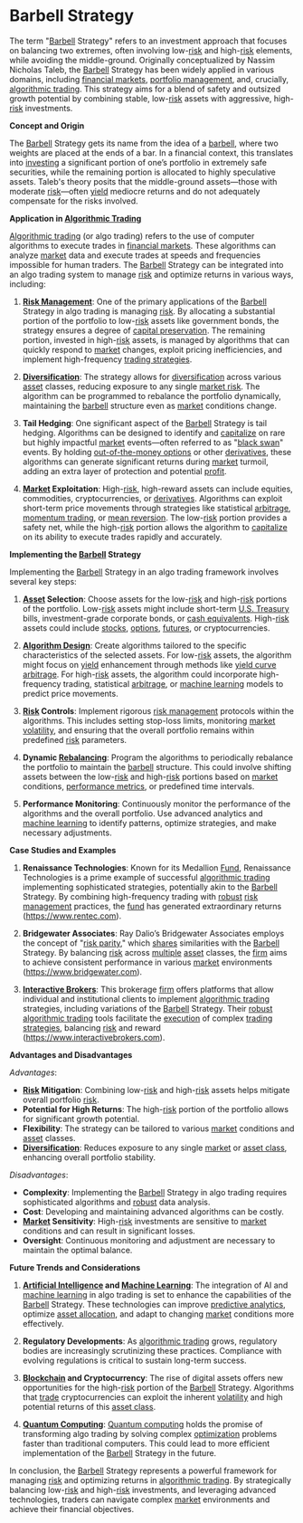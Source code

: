 # Barbell Strategy

The term "[Barbell](../b/barbell.md) Strategy" refers to an investment approach that focuses on balancing two extremes, often involving low-[risk](../r/risk.md) and high-[risk](../r/risk.md) elements, while avoiding the middle-ground. Originally conceptualized by Nassim Nicholas Taleb, the [Barbell](../b/barbell.md) Strategy has been widely applied in various domains, including [financial markets](../f/financial_market.md), [portfolio management](../p/portfolio_management.md), and, crucially, [algorithmic trading](../a/algorithmic_trading.md). This strategy aims for a blend of safety and outsized growth potential by combining stable, low-[risk](../r/risk.md) assets with aggressive, high-[risk](../r/risk.md) investments.

**Concept and Origin**

The [Barbell](../b/barbell.md) Strategy gets its name from the idea of a [barbell](../b/barbell.md), where two weights are placed at the ends of a bar. In a financial context, this translates into [investing](../i/investing.md) a significant portion of one’s portfolio in extremely safe securities, while the remaining portion is allocated to highly speculative assets. Taleb's theory posits that the middle-ground assets—those with moderate [risk](../r/risk.md)—often [yield](../y/yield.md) mediocre returns and do not adequately compensate for the risks involved.

**Application in [Algorithmic Trading](../a/algorithmic_trading.md)**

[Algorithmic trading](../a/algorithmic_trading.md) (or algo trading) refers to the use of computer algorithms to execute trades in [financial markets](../f/financial_market.md). These algorithms can analyze [market](../m/market.md) data and execute trades at speeds and frequencies impossible for human traders. The [Barbell](../b/barbell.md) Strategy can be integrated into an algo trading system to manage [risk](../r/risk.md) and optimize returns in various ways, including:

1. **[Risk Management](../r/risk_management.md)**: One of the primary applications of the [Barbell](../b/barbell.md) Strategy in algo trading is managing [risk](../r/risk.md). By allocating a substantial portion of the portfolio to low-[risk](../r/risk.md) assets like government bonds, the strategy ensures a degree of [capital preservation](../c/capital_preservation.md). The remaining portion, invested in high-[risk](../r/risk.md) assets, is managed by algorithms that can quickly respond to [market](../m/market.md) changes, exploit pricing inefficiencies, and implement high-frequency [trading strategies](../t/trading_strategies.md).

2. **[Diversification](../d/diversification.md)**: The strategy allows for [diversification](../d/diversification.md) across various [asset](../a/asset.md) classes, reducing exposure to any single [market risk](../m/market_risk.md). The algorithm can be programmed to rebalance the portfolio dynamically, maintaining the [barbell](../b/barbell.md) structure even as [market](../m/market.md) conditions change.

3. **Tail Hedging**: One significant aspect of the [Barbell](../b/barbell.md) Strategy is tail hedging. Algorithms can be designed to identify and [capitalize](../c/capitalize.md) on rare but highly impactful [market](../m/market.md) events—often referred to as "[black swan](../b/black_swan.md)" events. By holding [out-of-the-money options](../o/out-of-the-money_options.md) or other [derivatives](../d/derivatives.md), these algorithms can generate significant returns during [market](../m/market.md) turmoil, adding an extra layer of protection and potential [profit](../p/profit.md).

4. **[Market](../m/market.md) Exploitation**: High-[risk](../r/risk.md), high-reward assets can include equities, commodities, cryptocurrencies, or [derivatives](../d/derivatives.md). Algorithms can exploit short-term price movements through strategies like statistical [arbitrage](../a/arbitrage.md), [momentum trading](../m/momentum_trading.md), or [mean reversion](../m/mean_reversion.md). The low-[risk](../r/risk.md) portion provides a safety net, while the high-[risk](../r/risk.md) portion allows the algorithm to [capitalize](../c/capitalize.md) on its ability to execute trades rapidly and accurately.

**Implementing the [Barbell](../b/barbell.md) Strategy**

Implementing the [Barbell](../b/barbell.md) Strategy in an algo trading framework involves several key steps:

1. **[Asset](../a/asset.md) Selection**: Choose assets for the low-[risk](../r/risk.md) and high-[risk](../r/risk.md) portions of the portfolio. Low-[risk](../r/risk.md) assets might include short-term [U.S. Treasury](../u/u.s._treasury.md) bills, investment-grade corporate bonds, or [cash equivalents](../c/cash_equivalents.md). High-[risk](../r/risk.md) assets could include [stocks](../s/stock.md), [options](../o/options.md), [futures](../f/futures.md), or cryptocurrencies.

2. **[Algorithm Design](../a/algorithm_design.md)**: Create algorithms tailored to the specific characteristics of the selected assets. For low-[risk](../r/risk.md) assets, the algorithm might focus on [yield](../y/yield.md) enhancement through methods like [yield curve](../y/yield_curve.md) [arbitrage](../a/arbitrage.md). For high-[risk](../r/risk.md) assets, the algorithm could incorporate high-frequency trading, statistical [arbitrage](../a/arbitrage.md), or [machine learning](../m/machine_learning.md) models to predict price movements.

3. **[Risk](../r/risk.md) Controls**: Implement rigorous [risk management](../r/risk_management.md) protocols within the algorithms. This includes setting stop-loss limits, monitoring [market](../m/market.md) [volatility](../v/volatility.md), and ensuring that the overall portfolio remains within predefined [risk](../r/risk.md) parameters.

4. **Dynamic [Rebalancing](../r/rebalancing.md)**: Program the algorithms to periodically rebalance the portfolio to maintain the [barbell](../b/barbell.md) structure. This could involve shifting assets between the low-[risk](../r/risk.md) and high-[risk](../r/risk.md) portions based on [market](../m/market.md) conditions, [performance metrics](../p/performance_metrics.md), or predefined time intervals.

5. **Performance Monitoring**: Continuously monitor the performance of the algorithms and the overall portfolio. Use advanced analytics and [machine learning](../m/machine_learning.md) to identify patterns, optimize strategies, and make necessary adjustments.

**Case Studies and Examples**

1. **Renaissance Technologies**: Known for its Medallion [Fund](../f/fund.md), Renaissance Technologies is a prime example of successful [algorithmic trading](../a/algorithmic_trading.md) implementing sophisticated strategies, potentially akin to the [Barbell](../b/barbell.md) Strategy. By combining high-frequency trading with [robust](../r/robust.md) [risk management](../r/risk_management.md) practices, the [fund](../f/fund.md) has generated extraordinary returns (https://www.rentec.com).

2. **Bridgewater Associates**: Ray Dalio’s Bridgewater Associates employs the concept of "[risk parity](../r/risk_parity.md)," which [shares](../s/shares.md) similarities with the [Barbell](../b/barbell.md) Strategy. By balancing [risk](../r/risk.md) across [multiple](../m/multiple.md) [asset](../a/asset.md) classes, the [firm](../f/firm.md) aims to achieve consistent performance in various [market](../m/market.md) environments (https://www.bridgewater.com).

3. **[Interactive Brokers](../i/interactive_brokers.md)**: This brokerage [firm](../f/firm.md) offers platforms that allow individual and institutional clients to implement [algorithmic trading](../a/algorithmic_trading.md) strategies, including variations of the [Barbell](../b/barbell.md) Strategy. Their [robust](../r/robust.md) [algorithmic trading](../a/algorithmic_trading.md) tools facilitate the [execution](../e/execution.md) of complex [trading strategies](../t/trading_strategies.md), balancing [risk](../r/risk.md) and reward (https://www.interactivebrokers.com).

**Advantages and Disadvantages**

*Advantages*:
- **[Risk](../r/risk.md) Mitigation**: Combining low-[risk](../r/risk.md) and high-[risk](../r/risk.md) assets helps mitigate overall portfolio [risk](../r/risk.md).
- **Potential for High Returns**: The high-[risk](../r/risk.md) portion of the portfolio allows for significant growth potential.
- **Flexibility**: The strategy can be tailored to various [market](../m/market.md) conditions and [asset](../a/asset.md) classes.
- **[Diversification](../d/diversification.md)**: Reduces exposure to any single [market](../m/market.md) or [asset class](../a/asset_class.md), enhancing overall portfolio stability.

*Disadvantages*:
- **Complexity**: Implementing the [Barbell](../b/barbell.md) Strategy in algo trading requires sophisticated algorithms and [robust](../r/robust.md) data analysis.
- **Cost**: Developing and maintaining advanced algorithms can be costly.
- **[Market](../m/market.md) Sensitivity**: High-[risk](../r/risk.md) investments are sensitive to [market](../m/market.md) conditions and can result in significant losses.
- **Oversight**: Continuous monitoring and adjustment are necessary to maintain the optimal balance.

**Future Trends and Considerations**

1. **[Artificial Intelligence](../a/artificial_intelligence_in_trading.md) and [Machine Learning](../m/machine_learning.md)**: The integration of AI and [machine learning](../m/machine_learning.md) in algo trading is set to enhance the capabilities of the [Barbell](../b/barbell.md) Strategy. These technologies can improve [predictive analytics](../p/predictive_analytics.md), optimize [asset allocation](../a/asset_allocation.md), and adapt to changing [market](../m/market.md) conditions more effectively.

2. **Regulatory Developments**: As [algorithmic trading](../a/algorithmic_trading.md) grows, regulatory bodies are increasingly scrutinizing these practices. Compliance with evolving regulations is critical to sustain long-term success.

3. **[Blockchain](../b/blockchain_in_trading.md) and Cryptocurrency**: The rise of digital assets offers new opportunities for the high-[risk](../r/risk.md) portion of the [Barbell](../b/barbell.md) Strategy. Algorithms that [trade](../t/trade.md) cryptocurrencies can exploit the inherent [volatility](../v/volatility.md) and high potential returns of this [asset class](../a/asset_class.md).

4. **[Quantum Computing](../q/quantum_computing_in_trading.md)**: [Quantum computing](../q/quantum_computing_in_trading.md) holds the promise of transforming algo trading by solving complex [optimization](../o/optimization.md) problems faster than traditional computers. This could lead to more efficient implementation of the [Barbell](../b/barbell.md) Strategy in the future.

In conclusion, the [Barbell](../b/barbell.md) Strategy represents a powerful framework for managing [risk](../r/risk.md) and optimizing returns in [algorithmic trading](../a/algorithmic_trading.md). By strategically balancing low-[risk](../r/risk.md) and high-[risk](../r/risk.md) investments, and leveraging advanced technologies, traders can navigate complex [market](../m/market.md) environments and achieve their financial objectives.
